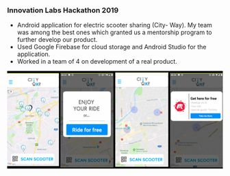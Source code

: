<h3> Innovation Labs Hackathon 2019 </h3>

- Android application for electric scooter sharing (City-
  Way). My team was among the best ones which granted us a
  mentorship program to further develop our product.
- Used Google Firebase for cloud storage and Android Studio for
  the application.
- Worked in a team of 4 on development of a real product.

![](https://github.com/MihaiAnton/CityWay/blob/master/Screenshot%20(95).png)
